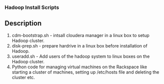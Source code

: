 ### Hadoop Install Scripts

## Description
1. cdm-bootstrap.sh - intsall cloudera manager in a linux box to setup Hadoop cluster.
2. disk-prep.sh - prepare hardrive in a linux box before installation of Hadoop.
3. useradd.sh - Add users of the hadoop system to linux boxes on the Hadoop cluster.
4. Python code for managing virtual machines on the Rackspace like starting a cluster of machines, setting up /etc/hosts file and deleting the cluster etc.